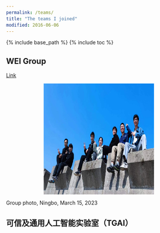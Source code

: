 ```yaml
---
permalink: /teams/
title: "The teams I joined"
modified: 2016-06-06
---
```


{% include base_path %}
{% include toc %}


## WEI Group
[Link](https://www.labxing.com/lab/2006/members)

<div style="display:flex;justify-content:center;">
   <img src="/images/WEI1.jpg" width="300" height="300" alt="Fig" style="margin:auto;">
</div>

Group photo, Ningbo, March 15, 2023

## 可信及通用人工智能实验室（TGAI）

